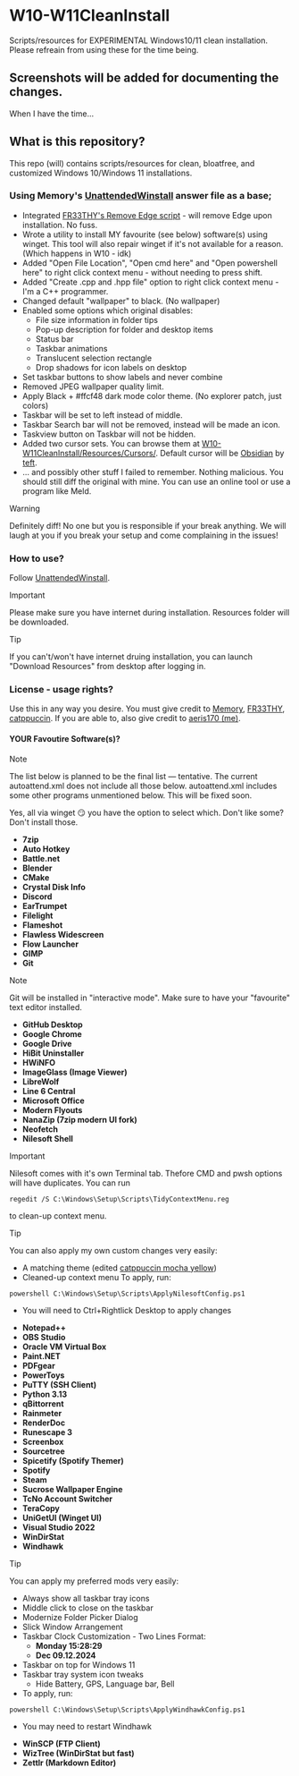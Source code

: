 # W10-W11CleanInstall
Scripts/resources for EXPERIMENTAL Windows10/11 clean installation. Please refreain from using these for the time being.

## Screenshots will be added for documenting the changes.
When I have the time...

## What is this repository?
This repo (will) contains scripts/resources for clean, bloatfree, and customized Windows 10/Windows 11 installations.

### Using Memory's [UnattendedWinstall](https://github.com/memstechtips/UnattendedWinstall) answer file as a base;
  * Integrated [FR33THY's Remove Edge script](https://github.com/FR33THYFR33THY/Ultimate-Windows-Optimization-Guide/blob/main/6%20Windows/14%20Edge.ps1) - will remove Edge upon installation. No fuss.
  * Wrote a utility to install MY favourite (see below) software(s) using winget. This tool will also repair winget if it's not available for a reason. (Which happens in W10 - idk)
  * Added "Open File Location", "Open cmd here" and "Open powershell here" to right click context menu - without needing to press shift.
  * Added "Create .cpp and .hpp file" option to right click context menu - I'm a C++ programmer.
  * Changed default "wallpaper" to black. (No wallpaper)
  * Enabled some options which original disables:
    * File size information in folder tips
    * Pop-up description for folder and desktop items
    * Status bar
    * Taskbar animations
    * Translucent selection rectangle
    * Drop shadows for icon labels on desktop
  * Set taskbar buttons to show labels and never combine
  * Removed JPEG wallpaper quality limit.
  * Apply Black + #ffcf48 dark mode color theme. (No explorer patch, just colors)
  * Taskbar will be set to left instead of middle.
  * Taskbar Search bar will not be removed, instead will be made an icon.
  * Taskview button on Taskbar will not be hidden.
  * Added two cursor sets. You can browse them at [W10-W11CleanInstall/Resources/Cursors/](https://github.com/aeris170/W10-W11CleanInstall/Resources/Cursors). Default cursor will be [Obsidian](https://www.deviantart.com/teft/art/Obsidian-Cursor-set-78972293) by [teft](https://www.deviantart.com/teft/gallery).
  * ... and possibly other stuff I failed to remember. Nothing malicious. You should still diff the original with mine. You can use an online tool or use a program like Meld.
> [!WARNING]  
> Definitely diff! No one but you is responsible if your break anything. We will laugh at you if you break your setup and come complaining in the issues!

### How to use?
  Follow [UnattendedWinstall](https://github.com/memstechtips/UnattendedWinstall).
> [!IMPORTANT]
Please make sure you have internet during installation. Resources folder will be downloaded.

> [!TIP]
If you can't/won't have internet druing installation, you can launch "Download Resources" from desktop after logging in.

### License - usage rights?
  Use this in any way you desire. You must give credit to [Memory](https://github.com/memstechtips), [FR33THY](https://github.com/FR33THYFR33THY), [catppuccin](https://github.com/catppuccin). If you are able to, also give credit to [aeris170 (me)](https://github.com/aeris170).

#### YOUR Favoutire Software(s)?
> [!NOTE]
The list below is planned to be the final list — tentative. The current autoattend.xml does not include all those below. autoattend.xml includes some other programs unmentioned below. This will be fixed soon.

Yes, all via winget 😏 you have the option to select which. Don't like some? Don't install those.
  * **7zip**
  * **Auto Hotkey**
  * **Battle.net**
  * **Blender**
  * **CMake**
  * **Crystal Disk Info**
  * **Discord**
  * **EarTrumpet**
  * **Filelight**
  * **Flameshot**
  * **Flawless Widescreen**
  * **Flow Launcher**
  * **GIMP**
  * **Git**
> [!NOTE]  
> Git will be installed in "interactive mode". Make sure to have your "favourite" text editor installed.
  * **GitHub Desktop**
  * **Google Chrome**
  * **Google Drive**
  * **HiBit Uninstaller**
  * **HWiNFO**
  * **ImageGlass (Image Viewer)**
  * **LibreWolf**
  * **Line 6 Central**
  * **Microsoft Office**
  * **Modern Flyouts**
  * **NanaZip (7zip modern UI fork)**
  * **Neofetch**
  * **Nilesoft Shell**
> [!IMPORTANT]
> Nilesoft comes with it's own Terminal tab. Thefore CMD and pwsh options will have duplicates. You can run
> ```
> regedit /S C:\Windows\Setup\Scripts\TidyContextMenu.reg
> ```
> to clean-up context menu.

> [!TIP]
> You can also apply my own custom changes very easily:
>  * A matching theme (edited [catppuccin mocha yellow](https://github.com/catppuccin/nilesoft-shell))
>  * Cleaned-up context menu
>  To apply, run:
>  ``` 
>  powershell C:\Windows\Setup\Scripts\ApplyNilesoftConfig.ps1
>  ```
> 
>  * You will need to Ctrl+Rightlick Desktop to apply changes
  * **Notepad++**
  * **OBS Studio**
  * **Oracle VM Virtual Box**
  * **Paint.NET**
  * **PDFgear**
  * **PowerToys**
  * **PuTTY (SSH Client)**
  * **Python 3.13**
  * **qBittorrent**
  * **Rainmeter**
  * **RenderDoc**
  * **Runescape 3**
  * **Screenbox**
  * **Sourcetree**
  * **Spicetify (Spotify Themer)**
  * **Spotify**
  * **Steam**
  * **Sucrose Wallpaper Engine**
  * **TcNo Account Switcher**
  * **TeraCopy**
  * **UniGetUI (Winget UI)**
  * **Visual Studio 2022**
  * **WinDirStat**
  * **Windhawk**
> [!TIP]
> You can apply my preferred mods very easily:
>   * Always show all taskbar tray icons
>   * Middle click to close on the taskbar
>   * Modernize Folder Picker Dialog
>   * Slick Window Arrangement
>   * Taskbar Clock Customization - Two Lines Format:
>     * **Monday 15:28:29**
>     * **Dec 09.12.2024**
>   * Taskbar on top for Windows 11
>   * Taskbar tray system icon tweaks
>     * Hide Battery, GPS, Language bar, Bell
>   * To apply, run:
>   ```
>   powershell C:\Windows\Setup\Scripts\ApplyWindhawkConfig.ps1
>   ```
>   * You may need to restart Windhawk
  * **WinSCP (FTP Client)**
  * **WizTree (WinDirStat but fast)**
  * **Zettlr (Markdown Editor)**